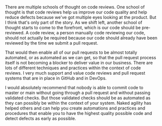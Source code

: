 There are multiple schools of thought on code reviews. One school of thought is that code reviews help us improve our code quality and help reduce defects because we've got multiple eyes looking at the product. But I think that's only part of the story. As we shift left, another school of thought starts to come to the forefront, which is our code should be pre-reviewed. A code review, a person manually code reviewing our code, should not actually be required because our code should already have been reviewed by the time we submit a pull request. 

That would then enable all of our pull requests to be almost totally automated, or as automated as we can get, so that the pull request process itself is not becoming a blocker to deliver value in our business. There are lots of different techniques and practices within the context of code reviews. I very much support and value code reviews and pull request systems that are in place in GitHub and in DevOps. 

I would absolutely recommend that nobody is able to commit code to master or main without going through a pull request and without passing validated checks. But those validated checks should be as automated as they can possibly be within the context of your system. Naked agility has helped others and can help you create automations and practices and procedures that enable you to have the highest quality possible code and detect defects as early as possible.